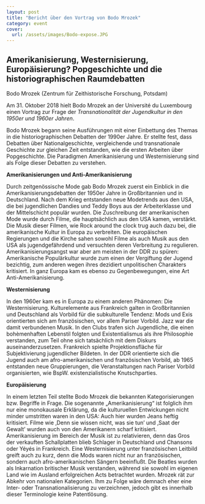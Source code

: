 ```yaml
---
layout: post
title: "Bericht über den Vortrag von Bodo Mrozek"
category: event
cover:
  url: /assets/images/Bodo-expose.JPG
---
```


## Amerikanisierung, Westernisierung, Europäisierung? Popgeschichte und die historiographischen Raumdebatten ##

Bodo Mrozek (Zentrum für Zeithistorische Forschung, Potsdam)

Am 31. Oktober 2018 hielt Bodo Mrozek an der Université du Luxembourg einen Vortrag zur Frage der *Transnationalität der Jugendkultur in den 1950er und 1960er Jahren*. 

<!-- more -->

Bodo Mrozek begann seine Ausführungen mit einer Einbettung des Themas in die historiographischen Debatten der 1990er Jahre. Er stellte fest, dass Debatten über Nationalgeschichte, vergleichende und transnationale Geschichte zur gleichen Zeit entstanden, wie die ersten Arbeiten über Popgeschichte. Die Paradigmen Amerikanisierung und Westernisierung sind als Folge dieser Debatten zu verstehen. 

**Amerikanisierungen und Anti-Amerikanisierung**

Durch zeitgenössische Mode gab Bodo Mrozek zuerst ein Einblick in die Amerikanisierungsdebatten der 1950er Jahre in Großbritannien und in Deutschland. Nach dem Krieg entstanden neue Modetrends aus den USA, die bei  jugendlichen Dandies und Teddy Boys aus der Arbeiterklasse und der Mittelschicht populär wurden. Die Zuschreibung der amerikanischen Mode wurde durch Filme, die hauptsächlich aus den USA kamen, verstärkt. Die Musik dieser Filmen, wie Rock around the clock trug auch dazu bei, die amerikanische Kultur in Europa zu verbreiten. Die europäischen Regierungen und die Kirche sahen sowohl Filme als auch Musik aus den USA als jugendgefährdend und versuchten deren Verbreitung zu regulieren. Amerikanisierungsangst war aber am meisten in der DDR zu spüren: Amerikanische Populärkultur wurde zum einen der Vergiftung der Jugend bezichtig, zum anderen wegen ihres dezidiert unpolitischen Charakters kritisiert. In ganz Europa kam es ebenso zu Gegenbewegungen, eine Art Anti-Amerikanisierung.

**Westernisierung** 

In den 1960er kam es in Europa zu einem anderen Phänomen: Die Westernisierung. Kulturelemente aus Frankreich galten in Großbritannien und Deutschland als Vorbild für die subkulturelle Tendenz: Mods und Exis orientierten sich am französischen, vor allem Pariser Vorbild. Jazz war die damit verbundenen Musik. In den Clubs trafen sich  Jugendliche, die einen bohèmenhaften Lebenstil folgten und Existentialismus als ihre Philosophie verstanden, zum Teil ohne sich tatsächlich mit dem Diskurs auseinanderzusetzen. Frankreich spielte Projektionsfläche für Subjektivierung jugendlicher Bildeten. In der DDR orientierte sich die Jugend auch am afro-amerikanischen und französischen Vorbild, ab 1965 entstanden neue Gruppierungen, die Veranstaltungen nach Pariser Vorbild organisierten, wie BspW. existenzialistische Knutschparties.


**Europäisierung** 

In einem letzten Teil stellte Bodo Mrozek die bekannten Kategorisierungen bzw. Begriffe in Frage. Die sogenannte „Amerikanisierung“ ist folglich ihm nur eine monokausale Erklärung, da die kulturuellen Entwickungen nicht minder umstritten waren in den USA: Auch hier wurden Jeans heftig kritisiert. Filme wie ‚Denn sie wissen nicht, was sie tun’ und ‚Saat der Gewalt’ wurden auch von den Amerikanern scharf kritisiert. Amerikanisierung im Bereich der Musik ist zu relativieren, denn das Gros der verkauften Schallplatten blieb Schlager in Deutschland und Chansons oder Yéyés in Frankreich. Eine Westernisierung unter französischen Leitbild greift auch zu kurz, denn die Mods waren nicht nur an französischen, sondern auch afro-amerikanischen Sängern beeinflußt. Die Beatles wurden als Inkarnation britischer Musik verstanden, während sie sowohl im eigenen Land wie im Ausland erfolgreichen Acts betrachtet wurden. Mrozek rät zur Abkehr von nationalen Kategorien. Ihm zu Folge wäre demnach eher eine Inter- oder Transnationalisierung zu verzeichnen, jedoch gibt es innerhalb dieser Terminologie keine Patentlösung. 
